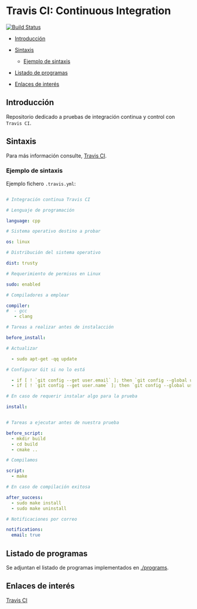 # Travis CI: Continuous Integration
[![Build Status](https://travis-ci.org/davidvelascogarcia/travisCI.svg?branch=master)](https://travis-ci.org/davidvelascogarcia/travisCI)

- [Introducción](#introducción)
- [Sintaxis](#sintaxis)
	- [Ejemplo de sintaxis](#ejemplo-de-sintaxis)

- [Listado de programas](#listado-de-programas)
- [Enlaces de interés](#enlaces-de-interés)

## Introducción

Repositorio dedicado a pruebas de integración continua y control con `Travis CI`.

## Sintaxis

Para más información consulte, [Travis CI](https://travis-ci.org/).

### Ejemplo de sintaxis

Ejemplo fichero `.travis.yml`:

```yml

# Integración continua Travis CI

# Lenguaje de programación

language: cpp

# Sistema operativo destino a probar

os: linux

# Distribución del sistema operativo

dist: trusty

# Requerimiento de permisos en Linux

sudo: enabled

# Compiladores a emplear

compiler: 
#  - gcc
   - clang

# Tareas a realizar antes de instalacción

before_install:

# Actualizar

  - sudo apt-get -qq update

# Configurar Git si no lo está

  - if [ ! `git config --get user.email` ]; then `git config --global user.email 'user@example.com'`; fi
  - if [ ! `git config --get user.name` ]; then `git config --global user.name 'Travis CI'`; fi

# En caso de requerir instalar algo para la prueba

install:


# Tareas a ejecutar antes de nuestra prueba

before_script:
  - mkdir build
  - cd build
  - cmake ..

# Compilamos

script:
  - make

# En caso de compilación exitosa

after_success:
  - sudo make install
  - sudo make uninstall

# Notificaciones por correo

notifications:
  email: true

```


## Listado de programas

Se adjuntan el listado de programas implementados en [./programs](./programs).


## Enlaces de interés

[Travis CI](https://travis-ci.org/)
